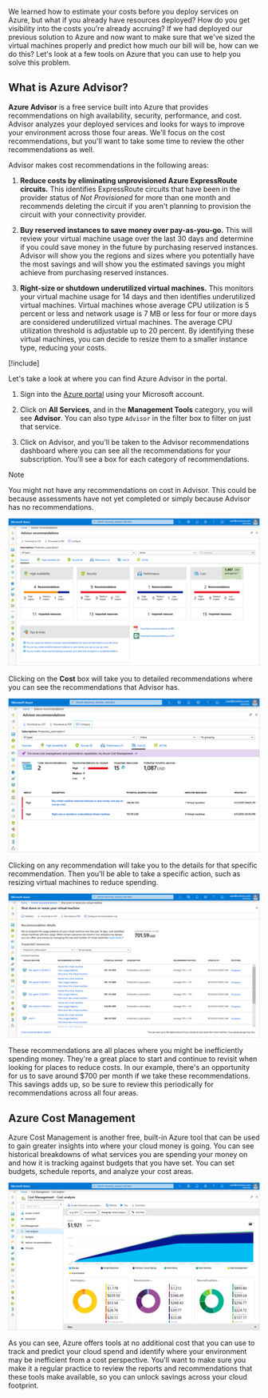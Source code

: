 We learned how to estimate your costs before you deploy services on Azure, but what if you already have resources deployed? How do you get visibility into the costs you're already accruing? If we had deployed our previous solution to Azure and now want to make sure that we've sized the virtual machines properly and predict how much our bill will be, how can we do this? Let's look at a few tools on Azure that you can use to help you solve this problem.

## What is Azure Advisor?

**Azure Advisor** is a free service built into Azure that provides recommendations on high availability, security, performance, and cost. Advisor analyzes your deployed services and looks for ways to improve your environment across those four areas. We'll focus on the cost recommendations, but you'll want to take some time to review the other recommendations as well.

Advisor makes cost recommendations in the following areas:

1. **Reduce costs by eliminating unprovisioned Azure ExpressRoute circuits.**
    This identifies ExpressRoute circuits that have been in the provider status of *Not Provisioned* for more than one month and recommends deleting the circuit if you aren't planning to provision the circuit with your connectivity provider.

1. **Buy reserved instances to save money over pay-as-you-go.**
    This will review your virtual machine usage over the last 30 days and determine if you could save money in the future by purchasing reserved instances. Advisor will show you the regions and sizes where you potentially have the most savings and will show you the estimated savings you might achieve from purchasing reserved instances.

1. **Right-size or shutdown underutilized virtual machines.**
    This monitors your virtual machine usage for 14 days and then identifies underutilized virtual machines. Virtual machines whose average CPU utilization is 5 percent or less and network usage is 7 MB or less for four or more days are considered underutilized virtual machines. The average CPU utilization threshold is adjustable up to 20 percent. By identifying these virtual machines, you can decide to resize them to a smaller instance type, reducing your costs.

[!include[](../../../includes/azure-free-trial-note.md)]

Let's take a look at where you can find Azure Advisor in the portal. 

1. Sign into the [Azure portal](https://portal.azure.com?azure-portal=true) using your Microsoft account. 

1. Click on **All Services**, and in the **Management Tools** category, you will see **Advisor**. You can also type `Advisor` in the filter box to filter on just that service.

1. Click on Advisor, and you'll be taken to the Advisor recommendations dashboard where you can see all the recommendations for your subscription. You'll see a box for each category of recommendations.

> [!NOTE]
> You might not have any recommendations on cost in Advisor. This could be because assessments have not yet completed or simply because Advisor has no recommendations.

![Screenshot of the Azure portal showing the Advisor blade with four category boxes for Advisor recommendations: high availability, security, performance, and cost.](../media/3-advisor-recommendations.png)

Clicking on the **Cost** box will take you to detailed recommendations where you can see the recommendations that Advisor has.

![Screenshot of the Azure portal showing the cost recommendations portion of the Advisor blade.](../media/3-advisor-cost-recommendations.png)

Clicking on any recommendation will take you to the details for that specific recommendation. Then you'll be able to take a specific action, such as resizing virtual machines to reduce spending.

![Screenshot of the Azure portal showing recommendation details on the Shut down or resize your virtual machine recommendation.](../media/3-advisor-resize-vm.png)

These recommendations are all places where you might be inefficiently spending money. They're a great place to start and continue to revisit when looking for places to reduce costs. In our example, there's an opportunity for us to save around $700 per month if we take these recommendations. This savings adds up, so be sure to review this periodically for recommendations across all four areas.

## Azure Cost Management

Azure Cost Management is another free, built-in Azure tool that can be used to gain greater insights into where your cloud money is going. You can see historical breakdowns of what services you are spending your money on and how it is tracking against budgets that you have set. You can set budgets, schedule reports, and analyze your cost areas.

![Screenshot of the Azure portal showing the Cost analysis section of the Cost Management + Billing blade.](../media/3-cost-management.png)

As you can see, Azure offers tools at no additional cost that you can use to track and predict your cloud spend and identify where your environment may be inefficient from a cost perspective. You'll want to make sure you make it a regular practice to review the reports and recommendations that these tools make available, so you can unlock savings across your cloud footprint.